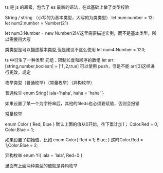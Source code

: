 ts 是 js 的超级，包含了 es 最新的语法，在此基础上做了类型校验

String / string
（小写的为基本类型，大写的为类类型）
let num:number = 12;
let num2:number = Number(21)

let num3:Number = new Number(2)//这里需要描述实例，而不是基本类型，所以需要用大写

类类型是可以描述基本类型,但是建议不这么使用
let num4:Number = 123;

ts 中衍生了一种类型
元组：限制长度和顺序的数组
let arr:[string,number,boolean] = ['1',2,true]
可以使用 push，但是不能 arr[3]这样进行更改，规定

枚举类型（普通枚举）（常量枚举）（异构枚举）

普通枚举
enum Sring{
	lala='haha',
	haha = 'haha'
}

如果设置了某一个为字符串后，其他的fileds也必须要赋值，否则会报错

常量枚举

enum Color {
	Red,
	Blue
}
默认上面的值从0开始，往下累计加1；
Color.Red = 0;
Color.Blue = 1;

如果设置了初始值，比如 
enum Color{
	Red = 1;
	Blue;
}
这时Color.Red = 1;Color.Blue = 2;

异构枚举
enum Yi{
	lala = 'lala',
	Red=0
}

里面有上面两种类型的值就是异构枚举

